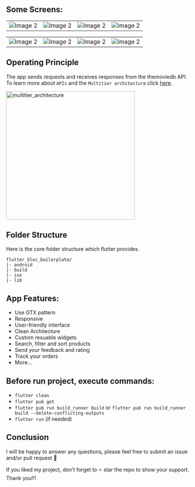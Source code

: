 ## Some Screens:

<table>
  <tr>
    <td><img src="https://github.com/moatasem-alhilali/To-Do-App/blob/main/screenshots/1.jpg" alt="Image 2"></td>
    <td><img src="https://github.com/moatasem-alhilali/To-Do-App/blob/main/screenshots/2.jpg" alt="Image 2"></td>
    <td><img src="https://github.com/moatasem-alhilali/To-Do-App/blob/main/screenshots/3.jpg" alt="Image 2"></td>
    <td><img src="https://github.com/moatasem-alhilali/To-Do-App/blob/main/screenshots/4.jpg" alt="Image 2"></td>
  </tr>
</table>

<table>
  <tr>
     <td><img src="https://github.com/moatasem-alhilali/To-Do-App/blob/main/screenshots/5.jpg" alt="Image 2"></td>
     <td><img src="https://github.com/moatasem-alhilali/To-Do-App/blob/main/screenshots/6.jpg" alt="Image 2"></td>
     <td><img src="https://github.com/moatasem-alhilali/To-Do-App/blob/main/screenshots/7.jpg" alt="Image 2"></td>
     <td><img src="https://github.com/moatasem-alhilali/To-Do-App/blob/main/screenshots/8.jpg" alt="Image 2"></td>

  </tr>
</table>

## Operating Principle
 The app sends requests and receives responses from the themoviedb API. <br> To learn more about `APIs` and the `Multitier architecture` click <a target="_blank" href="https://en.wikipedia.org/wiki/Multitier_architecture#Web_development_usage">here</a>.
 
<a target="_blank" href="https://volansys.com/wp-content/uploads/2019/07/VOLANSYS_Tiers-of-Architecture-new.jpg"> <img width="350" alt="multitier_architecture" src="https://user-images.githubusercontent.com/61885011/132905821-d68d4792-3f8f-4660-a648-968f353dcb1c.jpg"> </a>

## Folder Structure
Here is the core folder structure which flutter provides.

```
flutter_bloc_boilerplate/
|- android
|- build
|- ios
|- lib
```


## App Features:
* Use GTX pattern
* Responsive
* User-friendly interface
* Clean Architecture
* Custom resuable widgets
* Search, filter and sort products
* Send your feedback and rating
* Track your orders
* More...


## Before run project, execute commands:
- `flutter clean`
- `flutter pub get`
- `flutter pub run build_runner build` or `flutter pub run build_runner build --delete-conflicting-outputs`
- `flutter run` (if needed)

## Conclusion
I will be happy to answer any questions, please feel free to submit an issue and/or pull request 🙂

If you liked my project, don’t forget to ⭐ star the repo to show your support.
Thank you!!!
